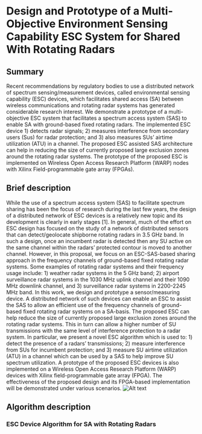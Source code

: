 # Design and Prototype of a Multi-Objective Environment Sensing Capability ESC System for Shared With Rotating Radars
## Summary 
Recent recommendations by regulatory bodies to use a distributed network of spectrum sensing/measurement devices, called environmental sensing capability (ESC) devices, which facilitates shared access (SA) between wireless communications and rotating radar systems has generated considerable research interest. We demonstrate a prototype of a multi-objective ESC system that facilitates a spectrum access system (SAS) to enable SA with ground-based fixed rotating radars. The implemented ESC device 1) detects radar signals; 2) measures interference from secondary users (Sus) for radar protection; and 3) also measures SUs’ airtime utilization (ATU) in a channel. The proposed ESC assisted SAS architecture can help in reducing the size of currently proposed large exclusion zones around the rotating radar systems. The prototype of the proposed ESC is implemented on Wireless Open Access Research Platform (WARP) nodes with Xilinx Field-programmable gate array (FPGAs).
## Brief description
While the use of a spectrum access system (SAS) to facilitate spectrum sharing has been the focus of research during the last few years, the design of a distributed network of ESC devices is a relatively new topic and its development is clearly in early stages [1]. In general, much of the effort on ESC design has focused on the study of a network of distributed sensors that can detect/geolocate shipborne rotating radars in 3.5 GHz band. In such a design, once an incumbent radar is detected then any SU active on the same channel within the radars’ protected contour is moved to another channel. However, in this proposal, we focus on an ESC-SAS-based sharing approach in the frequency channels of ground-based fixed rotating radar systems. Some examples of rotating radar systems and their frequency usage include: 1) weather radar systems in the 5 GHz band; 2) airport surveillance radar systems in the 1030 MHz uplink channel and their 1090 MHz downlink channel, and 3) surveillance radar systems in 2200-2245 MHz band. In this work, we design and prototype a sensor/measuring device. A distributed network of such devices can enable an ESC to assist the SAS to allow an efficient use of the frequency channels of ground-based fixed rotating radar systems on a SA-basis. The proposed ESC can help reduce the size of currently proposed large exclusion zones around the rotating radar systems. This in turn can allow a higher number of SU transmissions with the same level of interference protection to a radar system. In particular, we present a novel ESC algorithm which is used to: 1) detect the presence of a radars’ transmissions; 2) measure interference from SUs for incumbent protection; and 3) measure SU airtime utilization (ATU) in a channel which can be used by a SAS to help improve SU spectrum utilization. A prototype of the proposed ESC devices is also implemented on a Wireless Open Access Research Platform (WARP) devices with Xilinx field-programmable gate array (FPGA). The effectiveness of the proposed design and its FPGA-based implementation will be demonstrated under various scenarios.
![Alt text](https://user-images.githubusercontent.com/24733570/32942167-813b61d6-cb88-11e7-85d3-1ca753aff580.png)
## Algorithm description
### ESC Device Algorithm for SA with Rotating Radars
